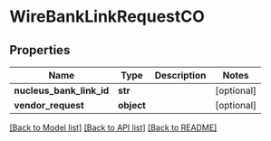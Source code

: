 # WireBankLinkRequestCO

## Properties
Name | Type | Description | Notes
------------ | ------------- | ------------- | -------------
**nucleus_bank_link_id** | **str** |  | [optional] 
**vendor_request** | **object** |  | [optional] 

[[Back to Model list]](../README.md#documentation-for-models) [[Back to API list]](../README.md#documentation-for-api-endpoints) [[Back to README]](../README.md)


